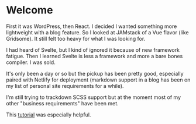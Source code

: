 # Welcome

First it was WordPress, then React. I decided I wanted something more lightweight with a blog feature. So I looked at JAMstack of a Vue flavor (like Gridsome). It still felt too heavy for what I was looking for.

I had heard of Svelte, but I kind of ignored it because of new framework fatigue. Then I learned Svelte is less a framework and more a bare bones compiler. I was sold. 

It's only been a day or so but the pickup has been pretty good, especially paired with Netlify for deployment (markdown support in a blog has been on my list of personal site requirements for a while).

I'm still trying to trackdown SCSS support but at the moment most of my other "business requirements" have been met.

This [tutorial](https://dev.to/avcohen/svelte-sapper-netlify-cms-3mn8) was especially helpful.